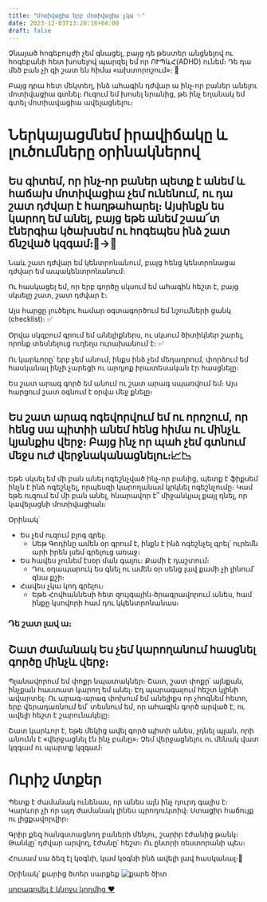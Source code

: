 ```yaml
---
title: "Մոտիվացիա երբ մոտիվացիա չկա ✨"
date: 2023-12-03T13:20:18+04:00
draft: false
---
```


Չնայած հոգեբույժի չեմ գնացել, բայց դե թեստեր անցնելով ու հոգեբանի հետ խոսելով պարզել եմ որ ՈՒՊևՀ(ADHD) ունեմ։ Դե դա մեծ բան չի զի շատ են հիմա «ախտորոշում»։ 🧠

Բայց դրա հետ մեկտեղ, ինձ ահագին դժվար ա ինչ֊որ բաներ անելու մոտիվացիա գտնել։ Ուզում եմ խոսել նրանից, թե ինչ եղանակ եմ գտել մոտիավացիա ավելացնելու։

# Ներկայացմնեմ իրավիճակը և լուծումները օրինակներով

## Ես գիտեմ, որ ինչ֊որ բաներ պետք է անեմ և հաճախ մոտիվացիա չեմ ունենում, ու դա շատ դժվար է հաղթահարել։ Այսինքն ես կարող եմ անել, բայց եթե անեմ շաա՜տ էներգիա կծախսեմ ու հոգեպես ինձ շատ ճնշված կզգամ։🔋->🪫 

Նաև շատ դժվար եմ կենտրոնանում, բայց հենց կենտրոնացա դժվար եմ ապակենտրոնանում։

Ու հասկացել եմ, որ երբ գործը սկսում եմ ահագին հեշտ է, բայց սկսելը շատ, շատ դժվար է։

Այս հարցը լուծելու համար օգտագործում եմ նշումների ցանկ (checklist)։ ✅

Օրվա սկզբում գրում եմ անելիքներս, ու սկսում ծիտիկներ շարել, որոնք տեսնելուց ուղեղս ուրախանում է։ ✅ 

Ու կարևորը՝ երբ չեմ անում, ինքս ինձ չեմ մեղադրում, փորձում եմ հասկանալ ինչի չարեցի ու արդյոք իրատեսական էր հասցնելը։

Ես շատ արագ գործ եմ անում ու շատ արագ սպառվում եմ։ Այս հարցում շատ օգնում է օրվա մեջ քնելը։

## Ես շատ արագ ոգեվորվում եմ ու որոշում, որ հենց սա պիտիի անեմ հենց հիմա ու մինչև կյանքիս վերջ։ Բայց ինչ որ պահ չեմ գտնում մեջս ուժ վերջնականացնելու։📈📉

Եթե սկսել եմ մի բան անել ոգեշնչված ինչ֊որ բանից, պետք է ֆիքսեմ ինչն է ինձ ոգեշնչել, որպեսզի կարողանամ կրկնել ոգեշնչումը։ Կամ եթե ուզում եմ մի բան անել, հնարավոր է՞ միջանկյալ քայլ դնել, որ կավելացնի մոտիվացիան։

Օրինակ՝
- Ես չեմ ուզում բլոգ գրել։ 
  - Սեթ Գոդինը ամեն օր գրում է, ինքն է ինձ ոգեշնչել գրել՝ ուրեմն արի իրեն լսեմ գրելուց առաջ։
- Ես հավես չունեմ էսօր ման գալու։ Քամի է դաշտում։
  - Դու օդապարուկ ես գնել ու ամեն օր սենց լավ քամի չի լինում՝ գնա քշի։
- Հավես չկա կոդ գրելու։
  - Եթե Հովհաննեսի հետ զույգային֊ծրագրավորում անես, համ ինքը կսովորի համ դու կկենտրոնանաս։

### Դե շատ լավ ա։

## Շատ ժամանակ Ես չեմ կարողանում հասցնել գործը մինչև վերջ։

Պլանավորում եմ փոքր նպատակներ։ Շատ, շատ փոքր՝ այնքան, ինչքան հաստատ կարող եմ անել։ Էդ պարագայում հեշտ կլինի ավարտել։ Ու արագ֊արագ փոխում եմ անելիքս որ չհոգնեմ հետո, երբ վերադառնում եմ՝ տեսնում եմ, որ ահագին գործ արված է, ու ավելի հեշտ է շարունակելը։

Շատ կարևոր է, եթե մեկից ավել գործ պիտի անես, չդնել պլան, որի անունն է «վերջացնել էն ինչ բանը»։ Չեմ վերջացնելու ու մենակ վատ կզգամ ու պարտք կզգամ։

# Ուրիշ մտքեր
Պետք է ժամանակ ունենաս, որ անես այն ինչ դուրդ գալիս է։ Կարևոր չի որ այդ ժամանակ լինես պրոդուկտիվ։ Ստացիր հաճույք ու լիցքավորվիր։ 

Գրիր քեզ հանգստացնող բաների մենյու, շարիր էժանից թանկ։ Թանկը՝ դժվար արվող, էժանը՝ հեշտ։ Ու ընտրի ռեստորանի պես։

Հուսամ սա ձեզ էլ կօգնի, կամ կօգնի ինձ ավելի լավ հասկանալ։🔋

Օրինակ՝ քարից ծտեր սարքեք
![քարե ծիտ](/images/քարե-ծիտ.png)

[սրբագրվել է կնոջս կողմից ❤️](https://arevikaroyan.com/)